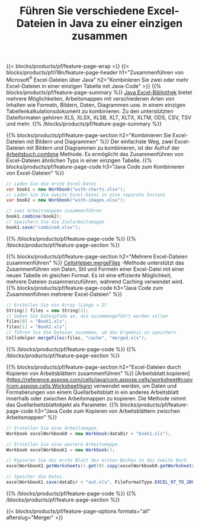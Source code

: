 ﻿---
title: Führen Sie verschiedene Excel-Dateien in Java zu einer einzigen zusammen
url: /de/java/merger/
description: Führen Sie Excel-Dateien mit Java in mehrere Blätter oder ein einzelnes Blatt zusammen. Zusammenführen, Kombinieren oder Verketten von Excel-Dokumenten zu PDF, Bildern und HTML.
---
{{< blocks/products/pf/feature-page-wrap >}}
{{< blocks/products/pf/i18n/feature-page-header h1="Zusammenführen von Microsoft<sup>&reg;</sup> Excel-Dateien über Java" h2="Kombinieren Sie zwei oder mehr Excel-Dateien in einer einzigen Tabelle mit Java-Code" >}}
{{% blocks/products/pf/feature-page-summary %}}
[Java Excel-Bibliothek](/cells/java/) bietet mehrere Möglichkeiten, Arbeitsmappen mit verschiedenen Arten von Inhalten wie Formeln, Bildern, Daten, Diagrammen usw. in einem einzigen Tabellenkalkulationsdokument zu kombinieren. Zu den unterstützten Dateiformaten gehören XLS, XLSX, XLSB, XLT, XLTX, XLTM, ODS, CSV, TSV und mehr.
{{% /blocks/products/pf/feature-page-summary %}}

{{% blocks/products/pf/feature-page-section h2="Kombinieren Sie Excel-Dateien mit Bildern und Diagrammen" %}}
Der einfachste Weg, zwei Excel-Dateien mit Bildern und Diagrammen zu kombinieren, ist der Aufruf der [Arbeitsbuch.combine](https://reference.aspose.com/cells/java/com.aspose.cells/workbook#combine(com.aspose.cells.Workbook)) Methode. Es ermöglicht das Zusammenführen von Excel-Dateien ähnlichen Typs in einer einzigen Tabelle.
{{% blocks/products/pf/feature-page-code h3="Java Code zum Kombinieren von Excel-Dateien" %}}

```cs
// Laden Sie die erste Excel-Datei
var book1 = new Workbook("with-charts.xlsx");
// Laden Sie die zweite Excel-Datei in eine separate Instanz
var book2 = new Workbook("with-images.xlsx");

// zwei Arbeitsmappen zusammenführen
book1.combine(book2);
// Speichern Sie die Zielarbeitsmappe 
book1.save("combined.xlsx");

```
{{% /blocks/products/pf/feature-page-code %}}
{{% /blocks/products/pf/feature-page-section %}}

{{% blocks/products/pf/feature-page-section h2="Mehrere Excel-Dateien zusammenführen" %}}
[CellsHelper.mergeFiles](https://reference.aspose.com/cells/java/com.aspose.cells/cellshelper#mergeFiles) -Methode unterstützt das Zusammenführen von Daten, Stil und Formeln einer Excel-Datei mit einer neuen Tabelle im gleichen Format. Es ist eine effiziente Möglichkeit, mehrere Dateien zusammenzuführen, während Caching verwendet wird. 
{{% blocks/products/pf/feature-page-code h3="Java Code zum Zusammenführen mehrerer Excel-Dateien" %}}

```cs
// Erstellen Sie ein Array (Länge = 2)
String[] files = new String[2];
// Geben Sie Dateipfade an, die zusammengeführt werden sollen
files[0] = "Book1.xls";
files[1] = "Book2.xls";
// führen Sie die Dateien zusammen, um das Ergebnis zu speichern
CellsHelper.mergeFiles(files, "cache", "merged.xls");


```
{{% /blocks/products/pf/feature-page-code %}}
{{% /blocks/products/pf/feature-page-section %}}

{{% blocks/products/pf/feature-page-section h2="Excel-Dateien durch Kopieren von Arbeitsblättern zusammenführen" %}}
[Arbeitsblatt.kopieren](https://reference.aspose.com/cells/java/com.aspose.cells/worksheet#copy(com.aspose.cells.Worksheet)kann verwendet werden, um Daten und Formatierungen von einem Quellarbeitsblatt in ein anderes Arbeitsblatt innerhalb oder zwischen Arbeitsmappen zu kopieren. Die Methode nimmt das Quellarbeitsblattobjekt als Parameter.
{{% blocks/products/pf/feature-page-code h3="Java Code zum Kopieren von Arbeitsblättern zwischen Arbeitsmappen" %}}

```cs
// Erstellen Sie eine Arbeitsmappe.
Workbook excelWorkbook0 = new Workbook(dataDir + "book1.xls");

// Erstellen Sie eine weitere Arbeitsmappe.
Workbook excelWorkbook1 = new Workbook();

// Kopieren Sie das erste Blatt des ersten Buches in das zweite Buch.
excelWorkbook1.getWorksheets().get(0).copy(excelWorkbook0.getWorksheets().get(0));

// Speicher die Datei.
excelWorkbook1.save(dataDir + "out.xls", FileFormatType.EXCEL_97_TO_2003);

```
{{% /blocks/products/pf/feature-page-code %}}
{{% /blocks/products/pf/feature-page-section %}}

{{< blocks/products/pf/feature-page-options formats="all" afterslug="Merger" >}}